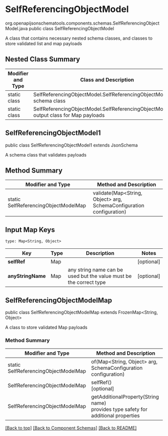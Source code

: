# SelfReferencingObjectModel
org.openapijsonschematools.components.schemas.SelfReferencingObjectModel.java
public class SelfReferencingObjectModel

A class that contains necessary nested schema classes, and classes to store validated list and map payloads

## Nested Class Summary
| Modifier and Type | Class and Description |
| ----------------- | ---------------------- |
| static class | SelfReferencingObjectModel.SelfReferencingObjectModel1<br> schema class |
| static class | SelfReferencingObjectModel.SelfReferencingObjectModelMap<br> output class for Map payloads |

## SelfReferencingObjectModel1
public class SelfReferencingObjectModel1
extends JsonSchema

A schema class that validates payloads

## Method Summary
| Modifier and Type | Method and Description |
| ----------------- | ---------------------- |
| static SelfReferencingObjectModelMap | validate(Map<String, Object> arg, SchemaConfiguration configuration) |

## Input Map Keys
```
type: Map<String, Object>
```
Key | Type |  Description | Notes
------------ | ------------- | ------------- | -------------
**selfRef** | Map |  | [optional]
**anyStringName** | Map | any string name can be used but the value must be the correct type | [optional]

## SelfReferencingObjectModelMap
public class SelfReferencingObjectModelMap
extends FrozenMap<String, Object>

A class to store validated Map payloads

### Method Summary
| Modifier and Type | Method and Description |
| ----------------- | ---------------------- |
| static SelfReferencingObjectModelMap | of(Map<String, Object> arg, SchemaConfiguration configuration) |
| SelfReferencingObjectModelMap | selfRef()<br>[optional] |
| SelfReferencingObjectModelMap | getAdditionalProperty(String name)<br>provides type safety for additional properties |

[[Back to top]](#top) [[Back to Component Schemas]](../../../README.md#Component-Schemas) [[Back to README]](../../../README.md)
